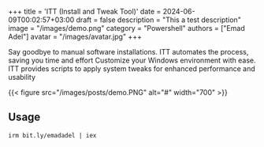 +++
title = 'ITT (Install and Tweak Tool)'
date = 2024-06-09T00:02:57+03:00
draft = false
description  = "This a test description"
image = "/images/demo.png"
category = "Powershell"
authors = ["Emad Adel"]
avatar = "/images/avatar.jpg"
+++

Say goodbye to manual software installations. ITT automates the process, saving you time and effort
Customize your Windows environment with ease. ITT provides scripts to apply system tweaks for enhanced performance and usability


{{< figure src="/images/posts/demo.PNG" alt="#" width="700" >}}

## Usage

`irm bit.ly/emadadel | iex`
